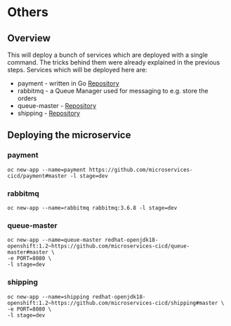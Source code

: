 # Others

## Overview
This will deploy a bunch of services which are deployed with a single command. The tricks behind them were already explained in the previous steps. Services which will be deployed here are:

* payment - written in Go [Repository](https://github.com/microservices-cicd/payment/)
* rabbitmq - a Queue Manager used for messaging to e.g. store the orders
* queue-master - [Repository](https://github.com/microservices-cicd/queue-master/)
* shipping - [Repository](https://github.com/microservices-cicd/shipping/)

## Deploying the microservice

### payment
```
oc new-app --name=payment https://github.com/microservices-cicd/payment#master -l stage=dev
```

### rabbitmq
```
oc new-app --name=rabbitmq rabbitmq:3.6.8 -l stage=dev
```

### queue-master
```
oc new-app --name=queue-master redhat-openjdk18-openshift:1.2~https://github.com/microservices-cicd/queue-master#master \
-e PORT=8080 \
-l stage=dev
```

### shipping
```
oc new-app --name=shipping redhat-openjdk18-openshift:1.2~https://github.com/microservices-cicd/shipping#master \
-e PORT=8080 \
-l stage=dev
